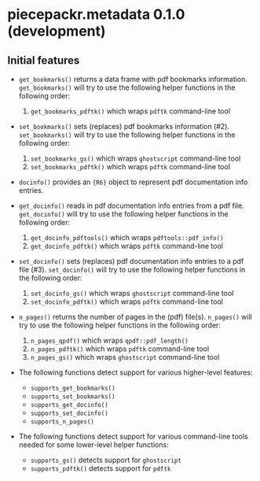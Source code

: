 piecepackr.metadata 0.1.0 (development)
=======================================

Initial features
----------------

* `get_bookmarks()` returns a data frame with pdf bookmarks information.
  `get_bookmarks()` will try to use the following helper functions in the following order:

  1. `get_bookmarks_pdftk()` which wraps `pdftk` command-line tool

* `set_bookmarks()` sets (replaces) pdf bookmarks information (#2).
  `set_bookmarks()` will try to use the following helper functions in the following order:

  1. `set_bookmarks_gs()` which wraps `ghostscript` command-line tool
  2. `set_bookmarks_pdftk()` which wraps `pdftk` command-line tool

* `docinfo()` provides an `{R6}` object to represent pdf documentation info entries.
* `get_docinfo()` reads in pdf documentation info entries from a pdf file.
  `get_docinfo()` will try to use the following helper functions in the following order:

  1. `get_docinfo_pdftools()` which wraps `pdftools::pdf_info()`
  2. `get_docinfo_pdftk()` which wraps `pdftk` command-line tool

* `set_docinfo()` sets (replaces) pdf documentation info entries to a pdf file (#3).
  `set_docinfo()` will try to use the following helper functions in the following order:

  1. `set_docinfo_gs()` which wraps `ghostscript` command-line tool
  2. `set_docinfo_pdftk()` which wraps `pdftk` command-line tool

* `n_pages()` returns the number of pages in the (pdf) file(s).
  `n_pages()` will try to use the following helper functions in the following order:
 
  1. `n_pages_qpdf()` which wraps `qpdf::pdf_length()`
  2. `n_pages_pdftk()` which wraps `pdftk` command-line tool
  3. `n_pages_gs()` which wraps `ghostscript` command-line tool

* The following functions detect support for various higher-level features:

  * `supports_get_bookmarks()`
  * `supports_set_bookmarks()`
  * `supports_get_docinfo()`
  * `supports_set_docinfo()`
  * `supports_n_pages()`

* The following functions detect support for various command-line tools needed for some
  lower-level helper functions:

  * `supports_gs()` detects support for `ghostscript`
  * `supports_pdftk()` detects support for `pdftk`
